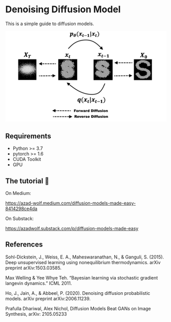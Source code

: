 # Denoising Diffusion Model


This is a simple guide to diffusion models.  



![diffusion-model image](diffusion.png)




## Requirements

* Python >= 3.7
* pytorch >= 1.6
* CUDA Toolkit
* GPU


## The tutorial 📃


On Medium:

https://azad-wolf.medium.com/diffusion-models-made-easy-8414298ce4da


On Substack:

https://azadwolf.substack.com/p/diffusion-models-made-easy



## References 

Sohl-Dickstein, J., Weiss, E. A., Maheswaranathan, N., & Ganguli, S. (2015). Deep unsupervised learning using nonequilibrium thermodynamics. arXiv preprint arXiv:1503.03585. 

Max Welling & Yee Whye Teh. “Bayesian learning via stochastic gradient langevin dynamics.” ICML 2011. 

Ho, J., Jain, A., & Abbeel, P. (2020). Denoising diffusion probabilistic models. arXiv preprint arXiv:2006.11239.  

Prafulla Dhariwal, Alex Nichol, Diffusion Models Beat GANs on Image Synthesis, arXiv: 2105.05233 








